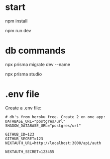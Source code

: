 # start

npm install

npm run dev

# db commands

npx prisma migrate dev --name <name>

npx prisma studio

# .env file

Create a .env file:

```env
# db's from heroku free. Create 2 on one app:
DATABASE_URL="postgres/url"
SHADOW_DATABASE_URL="postgres/url"

GITHUB_ID=123
GITHUB_SECRET=123
NEXTAUTH_URL=http://localhost:3000/api/auth

NEXTAUTH_SECRET=123455

```
